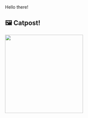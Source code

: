 Hello there!



## 🖼️ Catpost!

<sub>
    <img src="https://cdn2.thecatapi.com/images/MTUwNzA3Mw.png" height="256">
</sub>

